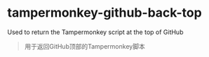 # tampermonkey-github-back-top
Used to return the Tampermonkey script at the top of GitHub
> 用于返回GitHub顶部的Tampermonkey脚本
